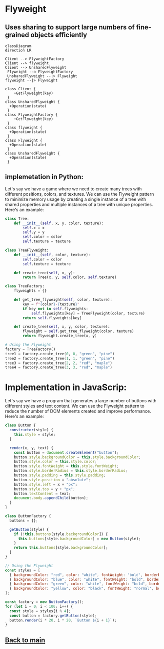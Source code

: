 # Flyweight
Uses sharing to support large numbers of fine-grained objects efficiently
---
```mermaid
classDiagram
direction LR

Client --> FlyweightFactory
Client --> flyweight
Client --> UnsharedFlyweight
 Flyweight --o FlyweightFactory
 UnsharedFlyweight --|> Flyweight
flyweight --|> Flyweight

class Client {
    +GetFlyweight(key)
 }
class UnsharedFlyweight {
  +Operation(state)
 }
class FlyweightFactory {
    +GetFlyweight(key)
 }
class flyweight {
  +Operation(state)
 }
class Flyweight {
  +Operation(state)
 }
class UnsharedFlyweight {
  +Operation(state)
 }
```
## implemetation in Python:
Let's say we have a game where we need to create many trees with different positions, colors, and textures. We can use the Flyweight pattern to minimize memory usage by creating a single instance of a tree with shared properties and multiple instances of a tree with unique properties. Here's an example:
```python
class Tree:
    def __init__(self, x, y, color, texture):
        self.x = x
        self.y = y
        self.color = color
        self.texture = texture

class TreeFlyweight:
    def __init__(self, color, texture):
        self.color = color
        self.texture = texture

    def create_tree(self, x, y):
        return Tree(x, y, self.color, self.texture)

class TreeFactory:
    flyweights = {}

    def get_tree_flyweight(self, color, texture):
        key = f"{color}-{texture}"
        if key not in self.flyweights:
            self.flyweights[key] = TreeFlyweight(color, texture)
        return self.flyweights[key]

    def create_tree(self, x, y, color, texture):
        flyweight = self.get_tree_flyweight(color, texture)
        return flyweight.create_tree(x, y)

# Using the Flyweight
factory = TreeFactory()
tree1 = factory.create_tree(0, 0, "green", "pine")
tree2 = factory.create_tree(1, 1, "green", "pine")
tree3 = factory.create_tree(2, 2, "red", "maple")
tree4 = factory.create_tree(3, 3, "red", "maple")

```
# Implementation in JavaScrip:
Let's say we have a program that generates a large number of buttons with different styles and text content. We can use the Flyweight pattern to reduce the number of DOM elements created and improve performance. Here's an example:
```js
class Button {
  constructor(style) {
    this.style = style;
  }

  render(x, y, text) {
    const button = document.createElement("button");
    button.style.backgroundColor = this.style.backgroundColor;
    button.style.color = this.style.color;
    button.style.fontWeight = this.style.fontWeight;
    button.style.borderRadius = this.style.borderRadius;
    button.style.padding = this.style.padding;
    button.style.position = "absolute";
    button.style.left = x + "px";
    button.style.top = y + "px";
    button.textContent = text;
    document.body.appendChild(button);
  }
}

class ButtonFactory {
  buttons = {};

  getButton(style) {
    if (!this.buttons[style.backgroundColor]) {
      this.buttons[style.backgroundColor] = new Button(style);
    }
    return this.buttons[style.backgroundColor];
  }
}

// Using the Flyweight
const styles = [
  { backgroundColor: "red", color: "white", fontWeight: "bold", borderRadius: "10px", padding: "5px" },
  { backgroundColor: "blue", color: "white", fontWeight: "bold", borderRadius: "10px", padding: "5px" },
  { backgroundColor: "green", color: "white", fontWeight: "bold", borderRadius: "10px", padding: "5px" },
  { backgroundColor: "yellow", color: "black", fontWeight: "normal", borderRadius: "5px", padding: "3px" },
];

const factory = new ButtonFactory();
for (let i = 0; i < 100; i++) {
  const style = styles[i % 4];
  const button = factory.getButton(style);
  button.render(i * 20, i * 20, `Button ${i + 1}`);
}
```

## [Back to main](../readme.md)